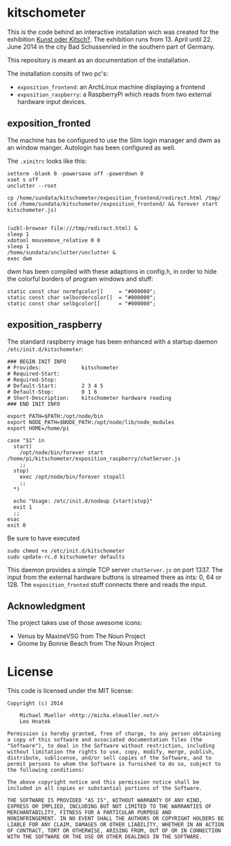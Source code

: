 # kitschometer

This is the code behind an interactive installation wich was created for
the exhibition [Kunst oder
Kitsch?](http://www.kloster-schussenried.de/kloster/klostermuseum/wie-huebsch-how-nice-che-bello/).
The exhibition runs from 13. April until 22. June 2014 in the city Bad
Schussenried in the southern part of Germany.

This repository is meant as an documentation of the installation.

The installation consits of two pc's: 
 * `exposition_frontend`: an ArchLinux machine displaying a frontend
 * `exposition_raspberry`: a RaspberryPi which reads from two external
   hardware input devices.


## exposition_fronted

The machine has be configured to use the Slim login manager and dwm as an
window manger. Autologin has been configured as well.

The `.xinitrc` looks like this:

	setterm -blank 0 -powersave off -powerdown 0
	xset s off
	unclutter --root

	cp /home/sundata/kitschometer/exposition_frontend/redirect.html /tmp/
	(cd /home/sundata/kitschometer/exposition_frontend/ && forever start kitschometer.js)


	(uzbl-browser file:///tmp/redirect.html) & 
	sleep 1
	xdotool mousemove_relative 0 0
	sleep 1
	/home/sundata/unclutter/unclutter &
	exec dwm

dwm has been compiled with these adaptions in config.h, in order to hide
the colorful borders of program windows and stuff:

	static const char normfgcolor[]     = "#000000";
	static const char selbordercolor[]  = "#000000";
	static const char selbgcolor[]      = "#000000";


## exposition_raspberry

The standard raspberry image has been enhanced with a startup daemon
`/etc/init.d/kitschometer`:

	### BEGIN INIT INFO
	# Provides:             kitschometer
	# Required-Start:
	# Required-Stop:
	# Default-Start:        2 3 4 5
	# Default-Stop:         0 1 6
	# Short-Description:    kitschometer hardware reading
	### END INIT INFO

	export PATH=$PATH:/opt/node/bin
	export NODE_PATH=$NODE_PATH:/opt/node/lib/node_modules
	export HOME=/home/pi

	case "$1" in
	  start)
	    /opt/node/bin/forever start /home/pi/kitschometer/exposition_raspberry/chatServer.js
	    ;;
	  stop)
	    exec /opt/node/bin/forever stopall
	    ;;
	  *)

	  echo "Usage: /etc/init.d/nodeup {start|stop}"
	  exit 1
	  ;;
	esac
	exit 0

Be sure to have executed

	sudo chmod +x /etc/init.d/kitschometer
	sudo update-rc.d kitschometer defaults

This daemon provides a simple TCP server `chatServer.js` on port 1337. The
input from the external hardware buttons is streamed there as ints: 0, 64
or 128.
The `exposition_fronted` stuff connects there and reads the input.


## Acknowledgment

The project takes use of those awesome icons:

 * Venus by MaxineVSG from The Noun Project 
 * Gnome by Bonnie Beach from The Noun Project


# License

This code is licensed under the MIT license:

	Copyright (c) 2014

		Michael Mueller <http://micha.elmueller.net/>
		Leo Hnatek 

	Permission is hereby granted, free of charge, to any person obtaining
	a copy of this software and associated documentation files (the
	"Software"), to deal in the Software without restriction, including
	without limitation the rights to use, copy, modify, merge, publish,
	distribute, sublicense, and/or sell copies of the Software, and to
	permit persons to whom the Software is furnished to do so, subject to
	the following conditions:

	The above copyright notice and this permission notice shall be
	included in all copies or substantial portions of the Software.

	THE SOFTWARE IS PROVIDED "AS IS", WITHOUT WARRANTY OF ANY KIND,
	EXPRESS OR IMPLIED, INCLUDING BUT NOT LIMITED TO THE WARRANTIES OF
	MERCHANTABILITY, FITNESS FOR A PARTICULAR PURPOSE AND
	NONINFRINGEMENT. IN NO EVENT SHALL THE AUTHORS OR COPYRIGHT HOLDERS BE
	LIABLE FOR ANY CLAIM, DAMAGES OR OTHER LIABILITY, WHETHER IN AN ACTION
	OF CONTRACT, TORT OR OTHERWISE, ARISING FROM, OUT OF OR IN CONNECTION
	WITH THE SOFTWARE OR THE USE OR OTHER DEALINGS IN THE SOFTWARE.
